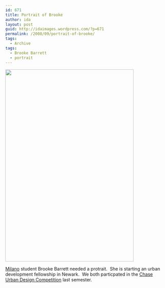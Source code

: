 ```yaml
---
id: 671
title: Portrait of Brooke
author: ida
layout: post
guid: http://idaimages.wordpress.com/?p=671
permalink: /2008/09/portrait-of-brooke/
tags:
  - Archive
tags:
  - Brooke Barrett
  - portrait
---
```

[<img class="aligncenter size-full wp-image-670" title="08-09-21brooke34web" src="http://idaimages.files.wordpress.com/2008/09/08-09-21brooke34web.jpg" alt="" width="400" height="600" />][1]

[Milano][2] student Brooke Barrett needed a protrait.  She is starting an urban development fellowship in Newark.  We both particpated in the [Chase Urban Design Competition][3] last semester.

 [1]: http://idaimages.files.wordpress.com/2008/09/08-09-21brooke34web.jpg
 [2]: http://www.newschool.edu/milano/Default.aspx
 [3]: http://uncommonplaces.com/2008/05/15/chase-competition-results/